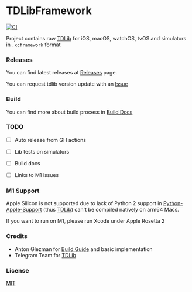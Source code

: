 # TDLibFramework

[![CI](https://github.com/Swiftgram/TDLibFramework/actions/workflows/ci.yml/badge.svg)](https://github.com/Swiftgram/TDLibFramework/actions/workflows/ci.yml)

Project contains raw [TDLib](https://github.com/tdlib/td) for iOS, macOS, watchOS, tvOS and simulators in `.xcframework` format

### Releases
You can find latest releases at [Releases](https://github.com/Swiftgram/TDLibFramework/releases) page.

You can request tdlib version update with an [Issue](https://github.com/Swiftgram/TDLibFramework/issues)


### Build
You can find more about build process in [Build Docs](BUILD.md)


### TODO
- [ ] Auto release from GH actions
- [ ] Lib tests on simulators
- [ ] Build docs
- [ ] Links to M1 issues


### M1 Support
Apple Silicon is not supported due to lack of Python 2 support in [Python-Apple-Support](https://github.com/beeware/Python-Apple-support) (thus [TDLib](https://github.com/tdlib/td)) can't be compiled natively on arm64 Macs.

If you want to run on M1, please run Xcode under Apple Rosetta 2

### Credits
- Anton Glezman for [Build Guide](https://github.com/modestman/tdlib-swift) and basic implementation
- Telegram Team for [TDLib](https://github.com/tdlib/td)


### License
[MIT](LICENSE)
